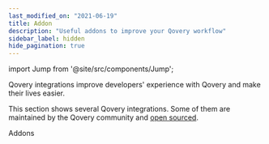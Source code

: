 ```yaml
---
last_modified_on: "2021-06-19"
title: Addon
description: "Useful addons to improve your Qovery workflow"
sidebar_label: hidden
hide_pagination: true
---
```


import Jump from '@site/src/components/Jump';

Qovery integrations improve developers' experience with Qovery and make their lives easier.

This section shows several Qovery integrations. Some of them are maintained by the Qovery community and [open sourced][urls.main_qovery_github].

<Jump to="/docs/using-qovery/addon/">Addons</Jump>


[urls.main_qovery_github]: https://github.com/qovery
